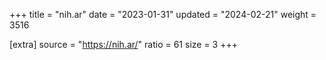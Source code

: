 +++
title = "nih.ar"
date = "2023-01-31"
updated = "2024-02-21"
weight = 3516

[extra]
source = "https://nih.ar/"
ratio = 61
size = 3
+++
